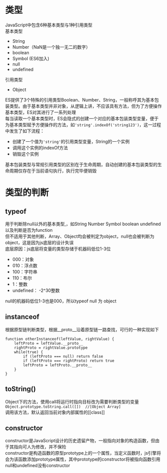 # 类型
JavaScript中包含6种基本类型与1种引用类型  
基本类型
- String
- Number（NaN是一个独一无二的数字）
- boolean
- Symbol (ES6加入)
- null
- undefined  
  
引用类型
- Object
   
ES提供了3个特殊的引用类型Boolean、Number、String，一般称呼其为基本包装类型。由于基本类型并非对象，从逻辑上讲，不应该具有方法，但为了方便操作基本类型，ES对其进行了一系列处理  
每当读取一个基本类型时，ES会隐式的创建一个对应的基本包装类型变量，便于为基本类型赋予方便操作的方法，如`'string'.indexOf('string123')`，这一过程中发生了如下流程：
- 创建了一个值为`'string'`的引用类型变量，String的一个实例
- 调用这个实例的indexOf方法
- 销毁这个实例

基本包装类型与常规引用类型的区别在于生命周期，自动创建的基本包装类型的生命周期仅存在于当前语句执行，执行完毕便销毁
# 类型的判断
## typeof
用于判断除null以外的基本类型,，如String Number Symbol boolean undefined以及判断是否为function   
但不适用于其他判断，Array、Object均会被判定为object，null也会被判断为object，这是因为js底层的设计失误  
底层原因：js底层将变量的类型存储于机器码低位1-3位
- 000：对象
- 010：浮点数
- 100：字符串
- 110：布尔
- 1：整数
- undefined： -2^30整数  

null的机器码低位1-3也是000，所以typeof null 为 object
## instanceof
根据原型链判断类型，根据__proto__沿着原型链一路查找，可行的一种实现如下  

```
function otherInstanceof(leftValue, rightValue) {
    leftProto = leftValue.__proto__
    rightProto = rightValue.prototype
    while(true) {
        if (leftProto === null) return false
        if (leftProto === rightProto) return true
        leftProto = leftProto.__proto__
    }
} 
```
## toString()
Object下的方法，使用call将运行时指向目标改为需要判断类型的变量  
`
Object.prototype.toString.call([])  //[Object Array]
`  
调用该方法，默认返回当前对象内部属性的[[class]]
## constructor
constructor是JavaScript设计的历史遗留产物，一般指向对象的构造函数，但由于其指向可人为修改，并不保险  
constructor是构造函数的原型prototype上的一个属性，当定义函数时，js引擎将会为该函数添加prototype属性，其中prototype的constructor将被指向函数引用  
null和undefined没有constructor  

